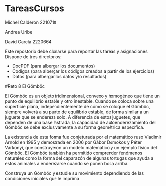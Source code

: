 # TareasCursos

Michel Calderon 2210710

Andrea Uribe 

David García 2220664

Este repostorio debe clonarse para reportar las tareas y asignaciones
Dispone de tres directorios: 
+ DocPDF (para albergar los documentos)
+ Codigos (para albergar los códigos creados a partir de los ejercicios)
+ Datos (para albergar los datos y/o resultados)

#Reto 8 El Gömböc

El Gömböc es un objeto tridimensional, convexo y homogéneo que tiene un punto de equilibrio estable y otro inestable. Cuando se coloca sobre una superficie plana, independientemente de cómo se coloque el Gömböc, siempre volverá a su punto de equilibrio estable, de forma similar a un juguete que se endereza solo. A diferencia de estos juguetes, que dependen de una base lastrada, la capacidad de autoenderezamiento del Gömböc se debe exclusivamente a su forma geométrica específica.

La existencia de esta forma fue conjeturada por el matemático ruso Vladimir Arnold en 1995 y demostrada en 2006 por Gábor Domokos y Péter Várkonyi, que construyeron un modelo matemático y un ejemplo físico del Gömböc. El Gömböc también ha permitido comprender fenómenos naturales como la forma del caparazón de algunas tortugas que ayuda a estos animales a enderezarse cuando se ponen boca arriba.

Construya un Gömböc y estudie su movimiento dependiendo de las condiciones iniciales que le imprima